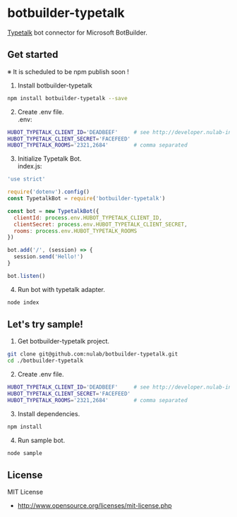 # botbuilder-typetalk

[Typetalk](https://www.typetalk.in/) bot connector for Microsoft BotBuilder.

## Get started

※ It is scheduled to be npm publish soon !

1. Install botbuilder-typetalk
  ``` sh
  npm install botbuilder-typetalk --save
  ```

2. Create .env file.  
  .env:
  ``` sh
  HUBOT_TYPETALK_CLIENT_ID='DEADBEEF'     # see http://developer.nulab-inc.com/docs/typetalk/auth#client
  HUBOT_TYPETALK_CLIENT_SECRET='FACEFEED'
  HUBOT_TYPETALK_ROOMS='2321,2684'        # comma separated
  ```

3. Initialize Typetalk Bot.  
  index.js:
  ``` javascript
  'use strict'
  
  require('dotenv').config()
  const TypetalkBot = require('botbuilder-typetalk')
  
  const bot = new TypetalkBot({
    clientId: process.env.HUBOT_TYPETALK_CLIENT_ID,
    clientSecret: process.env.HUBOT_TYPETALK_CLIENT_SECRET,
    rooms: process.env.HUBOT_TYPETALK_ROOMS
  })
  
  bot.add('/', (session) => {
    session.send('Hello!')
  }
  
  bot.listen()
  ```

4. Run bot with typetalk adapter.
  ``` sh
  node index
  ```

## Let's try sample!

1. Get botbuilder-typetalk project.
  ``` sh
  git clone git@github.com:nulab/botbuilder-typetalk.git
  cd ./botbuilder-typetalk
  ```

2. Create .env file.
  ```sh
  HUBOT_TYPETALK_CLIENT_ID='DEADBEEF'     # see http://developer.nulab-inc.com/docs/typetalk/auth#client
  HUBOT_TYPETALK_CLIENT_SECRET='FACEFEED'
  HUBOT_TYPETALK_ROOMS='2321,2684'        # comma separated
  ```

3. Install dependencies.
  ```sh
  npm install
  ```

4. Run sample bot.
  ```sh
  node sample
  ```

## License

MIT License

* http://www.opensource.org/licenses/mit-license.php

